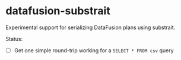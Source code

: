 # datafusion-substrait

Experimental support for serializing DataFusion plans using substrait.

Status:

- [ ] Get one simple round-trip working for a `SELECT * FROM csv` query

